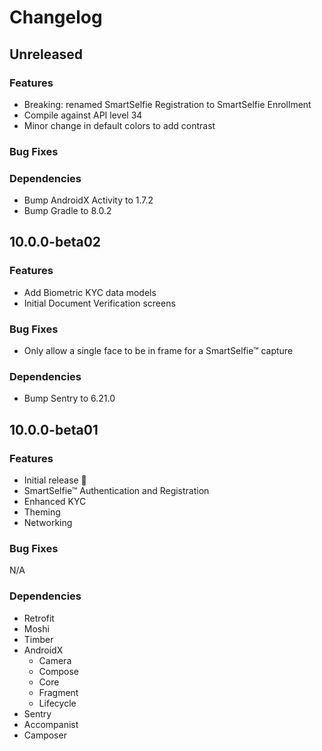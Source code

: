 # Changelog

## Unreleased

### Features
- Breaking: renamed SmartSelfie Registration to SmartSelfie Enrollment
- Compile against API level 34
- Minor change in default colors to add contrast

### Bug Fixes

### Dependencies
- Bump AndroidX Activity to 1.7.2
- Bump Gradle to 8.0.2

## 10.0.0-beta02

### Features
- Add Biometric KYC data models
- Initial Document Verification screens

### Bug Fixes
- Only allow a single face to be in frame for a SmartSelfie™ capture

### Dependencies
- Bump Sentry to 6.21.0

## 10.0.0-beta01

### Features
- Initial release 🎉
- SmartSelfie™ Authentication and Registration
- Enhanced KYC
- Theming
- Networking

### Bug Fixes
N/A

### Dependencies
- Retrofit
- Moshi
- Timber
- AndroidX
  - Camera
  - Compose
  - Core
  - Fragment
  - Lifecycle
- Sentry
- Accompanist
- Camposer
